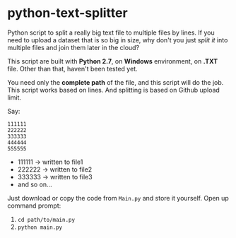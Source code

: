 # python-text-splitter

Python script to split a really big text file to multiple files by lines. If you need to upload a dataset that is so big in size, why don't you just *split it* into multiple files and join them later in the cloud?

This script are built with **Python 2.7**, on **Windows** environment, on **.TXT** file. Other than that, haven't been tested yet.

You need only the **complete path** of the file, and this script will do the job.
This script works based on lines. And splitting is based on Github upload limit.

Say:

```
111111
222222
333333
444444
555555
```

* 111111 → written to file1
* 222222 → written to file2
* 333333 → written to file3
* and so on...

Just download or copy the code from `Main.py` and store it yourself. Open up command prompt:

1. `cd path/to/main.py`
2. `python main.py`
